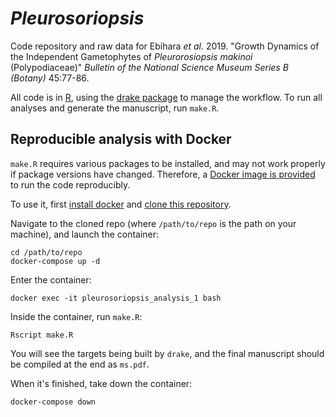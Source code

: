 # *Pleurosoriopsis*

Code repository and raw data for Ebihara *et al.* 2019. "Growth Dynamics of the Independent Gametophytes of *Pleurorosiopsis makinoi* (Polypodiaceae)" *Bulletin of the National Science Museum Series B (Botany)* 45:77-86.

All code is in [R](https://cran.r-project.org/), using the [drake package](https://ropensci.github.io/drake/) to manage the workflow. To run all analyses and generate the manuscript, run `make.R`.

## Reproducible analysis with Docker

`make.R` requires various packages to be installed, and may not work properly if package versions have changed. Therefore, a [Docker image is provided](https://hub.docker.com/r/joelnitta/pleurosoriopsis) to run the code reproducibly.

To use it, first [install docker](https://docs.docker.com/install/) and [clone this repository](https://git-scm.com/book/en/v2/Git-Basics-Getting-a-Git-Repository).

Navigate to the cloned repo (where `/path/to/repo` is the path on your machine), and launch the container:

```
cd /path/to/repo
docker-compose up -d
```

Enter the container:

```
docker exec -it pleurosoriopsis_analysis_1 bash
```

Inside the container, run `make.R`:

```
Rscript make.R
```

You will see the targets being built by `drake`, and the final manuscript should be compiled at the end as `ms.pdf`.

When it's finished, take down the container:

```
docker-compose down
```
